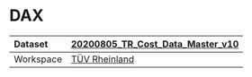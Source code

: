 



# DAX

|Dataset|[20200805_TR_Cost_Data_Master_v10](./../20200805_TR_Cost_Data_Master_v10.md)|
| :--- | :--- |
|Workspace|[TÜV Rheinland](../../Workspaces/TÜV-Rheinland.md)|

